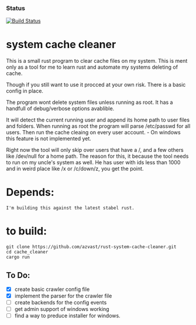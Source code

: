 ### Status

[![Build Status](https://travis-ci.org/BearzRobotics/cache_cleaner.png)](https://travis-ci.org/BearzRobotics/cache_cleaner)

# system cache cleaner

This is a small rust program to clear cache files on my system.
This is ment only as a tool for me to learn rust and automate
my systems deleting of cache.

Though if you still want to use it procced at your own risk.
There is a basic config in place.

The program wont delete system files unless running as root.
It has a handfull of debug/verbose options avablible.

It will detect the current running user and append its home path
to user files and folders. When running as root the program will
parse /etc/passwd for all users. Then run the cache cleaing on
every user account. - On windows this feature is not implemented yet.

Right now the tool will only skip over users that have a /, and a few
others like /dev/null for a home path. The reason for this, it because the
tool needs to run on my uncle's system as well. He has user with
ids less than 1000 and in weird place like /x or /c/down/z, you
get the point.

# Depends:

    I'm building this against the latest stabel rust.

# to build:

    git clone https://github.com/azvast/rust-system-cache-cleaner.git
    cd cache_cleaner
    cargo run

## To Do:

- [x] create basic crawler config file
- [x] implement the parser for the crawler file
- [ ] create backends for the config events
- [ ] get admin support of windows working
- [ ] find a way to preduce installer for windows.
